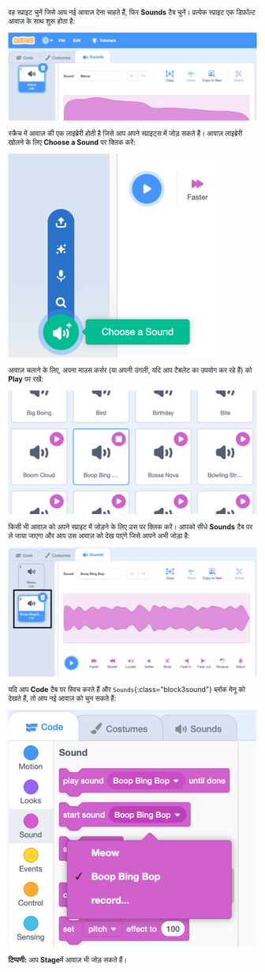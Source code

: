 वह स्प्राइट चुनें जिसे आप नई आवाज़ देना चाहते हैं, फिर **Sounds** टैब चुनें। प्रत्येक स्प्राइट एक डिफ़ॉल्ट आवाज़ के साथ शुरू होता है:

![स्क्रैच संपादक में Sounds टैब खुलता है।](images/sound-tab.png)

स्क्रैच में आवाज़ की एक लाइब्रेरी होती है जिसे आप अपने स्प्राइट्स में जोड़ सकते हैं। आवाज़ लाइब्रेरी खोलने के लिए **Choose a Sound** पर क्लिक करें:

!['Choose a Sound' आइकन हाइलाइट किया गया।](images/choose-a-sound-button.png)

आवाज़ चलाने के लिए, अपना माउस कर्सर (या अपनी उंगली, यदि आप टैबलेट का उपयोग कर रहे हैं) को **Play** पर रखें:

!['Play' आइकन।](images/sound-preview.png)

किसी भी आवाज़ को अपने स्प्राइट में जोड़ने के लिए उस पर क्लिक करें। आपको सीधे **Sounds** टैब पर ले जाया जाएगा और आप उस आवाज़ को देख पाएंगे जिसे आपने अभी जोड़ा है:

![आवाज़ टैब में एक नई आवाज़ डाली गई है।](images/new-sound-added.png)

यदि आप **Code** टैब पर स्विच करते हैं और `Sounds`{:class="block3sound"} ब्लॉक मेनू को देखते हैं, तो आप नई आवाज़ को चुन सकते हैं:

![ब्लॉक के भीतर उपयोग के लिए उपलब्ध नई आवाज़ों के साथ Sound ब्लॉक मेनू।](images/new-sound-block.png)

**टिप्पणी:** आप **Stage**में आवाज़ भी जोड़ सकते हैं।

